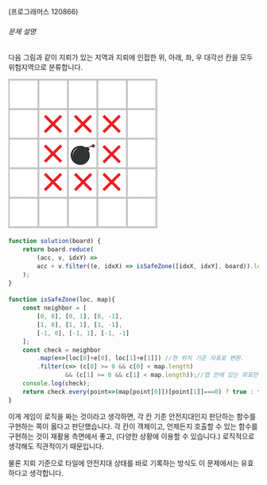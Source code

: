 (프로그래머스 120866)
###### 문제 설명

다음 그림과 같이 지뢰가 있는 지역과 지뢰에 인접한 위, 아래, 좌, 우 대각선 칸을 모두 위험지역으로 분류합니다.

![alt text](<Pasted image 20250917161827.png>)

```js
function solution(board) {
    return board.reduce(
        (acc, v, idxY) => 
        acc + v.filter((e, idxX) => isSafeZone([idxX, idxY], board)).length, 0
    );
}

function isSafeZone(loc, map){
    const neighbor = [
        [0, 0], [0, 1], [0, -1],
        [1, 0], [1, 1], [1, -1],
        [-1, 0], [-1, 1], [-1, -1]
    ];
    const check = neighbor
        .map(e=>[loc[0]+e[0], loc[1]+e[1]]) //현 위치 기준 자표로 변환.
        .filter(c=> (c[0] >= 0 && c[0] < map.length) 
                && (c[1] >= 0 && c[1] < map.length));//맵 안에 있는 좌표만 남김.
    console.log(check);
    return check.every(point=>(map[point[0]])[point[1]]===0) ? true : false;//주변에 지뢰가 없으면 안전지대.
}
```

이게 게임이 로직을 짜는 것이라고 생각하면,
각 칸 기준 안전지대인지 판단하는 함수를 구현하는 쪽이 옳다고 판단했습니다.
각 칸이 객체이고, 언제든지 호출할 수 있는 함수를 구현하는 것이 재활용 측면에서 좋고,
(다양한 상황에 이용할 수 있습니다.)
로직적으로 생각해도 직관적이기 때문입니다.

물론 지뢰 기준으로 타일에 안전지대 상태를 바로 기록하는 방식도 이 문제에서는 유효하다고 생각합니다.
